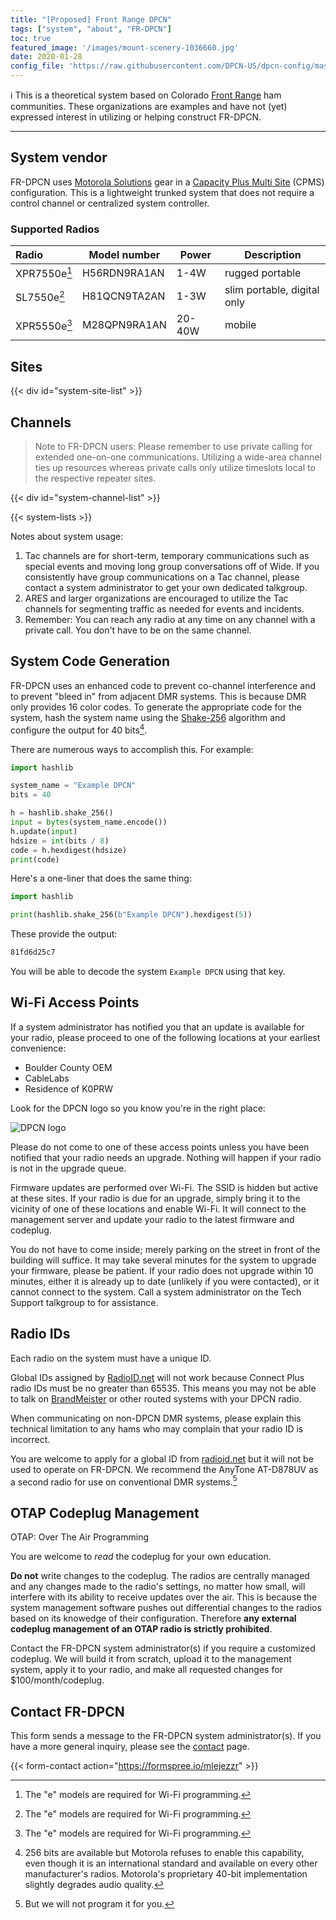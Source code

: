 ```yaml
---
title: "[Proposed] Front Range DPCN"
tags: ["system", "about", "FR-DPCN"]
toc: true
featured_image: '/images/mount-scenery-1036660.jpg'
date: 2020-01-28
config_file: 'https://raw.githubusercontent.com/DPCN-US/dpcn-config/master/systems/fr-dpcn.json'
---
```


ℹ️ This is a theoretical system based on Colorado [Front Range](https://en.wikipedia.org/wiki/Front_Range) ham communities. These organizations are examples and have not (yet) expressed interest in utilizing or helping construct FR-DPCN.

<!--more-->

----

## System vendor

FR-DPCN uses [Motorola Solutions](https://www.motorolasolutions.com/en_us/products/mototrbo-story.html) gear in a [Capacity Plus Multi Site](https://www.motorolasolutions.com/en_us/products/mototrbo-systems/mototrbo-private-systems/linked-capacity-plus.html) (CPMS) configuration. This is a lightweight trunked system that does not require a control channel or centralized system controller.

### Supported Radios

| Radio        | Model number | Power  | Description                 |
| :----------- | ------------ | ------ | --------------------------- |
| XPR7550e[^1] | H56RDN9RA1AN | 1-4W   | rugged portable             |
| SL7550e[^1]  | H81QCN9TA2AN | 1-3W   | slim portable, digital only |
| XPR5550e[^1] | M28QPN9RA1AN | 20-40W | mobile                      |

[^1]: The "e" models are required for Wi-Fi programming.

## Sites

{{< div id="system-site-list" >}}

## Channels

> Note to FR-DPCN users: Please remember to use private calling for extended one-on-one communications. Utilizing a wide-area channel ties up resources whereas private calls only utilize timeslots local to the respective repeater sites.

{{< div id="system-channel-list" >}}

{{< system-lists >}}

Notes about system usage:

1. Tac channels are for short-term, temporary communications such as special events and moving long group conversations off of Wide. If you consistently have group communications on a Tac channel, please contact a system administrator to get your own dedicated talkgroup.
2. ARES and larger organizations are encouraged to utilize the Tac channels for segmenting traffic as needed for events and incidents.
3. Remember: You can reach any radio at any time on any channel with a private call. You don't have to be on the same channel.

## System Code Generation

FR-DPCN uses an enhanced code to prevent co-channel interference and to prevent "bleed in" from adjacent DMR systems. This is because DMR only provides 16 color codes. To generate the appropriate code for the system, hash the system name using the [Shake-256](https://en.wikipedia.org/wiki/SHA-3) algorithm and configure the output for 40 bits[^2]. 

[^2]: 256 bits are available but Motorola refuses to enable this capability, even though it is an international standard and available on every other manufacturer's radios. Motorola's proprietary 40-bit implementation slightly degrades audio quality.

There are numerous ways to accomplish this. For example:

```python
import hashlib

system_name = "Example DPCN"
bits = 40

h = hashlib.shake_256()
input = bytes(system_name.encode())
h.update(input)
hdsize = int(bits / 8)
code = h.hexdigest(hdsize)
print(code)
```

Here's a one-liner that does the same thing:

```python
import hashlib

print(hashlib.shake_256(b"Example DPCN").hexdigest(5))
```

These provide the output:

```bash
81fd6d25c7
```

You will be able to decode the system `Example DPCN` using that key.

## Wi-Fi Access Points

If a system administrator has notified you that an update is available for your radio, please proceed to one of the following locations at your earliest convenience:

* Boulder County OEM
* CableLabs
* Residence of K0PRW

Look for the DPCN logo so you know you're in the right place:

![DPCN logo](/images/DPCN-logo.png)

Please do not come to one of these access points unless you have been notified that your radio needs an upgrade. Nothing will happen if your radio is not in the upgrade queue.

Firmware updates are performed over Wi-Fi. The SSID is hidden but active at these sites. If your radio is due for an upgrade, simply bring it to the vicinity of one of these locations and enable Wi-Fi. It will connect to the management server and update your radio to the latest firmware and codeplug.

You do not have to come inside; merely parking on the street in front of the building will suffice. It may take several minutes for the system to upgrade your firmware, please be patient. If your radio does not upgrade within 10 minutes, either it is already up to date (unlikely if you were contacted), or it cannot connect to the system. Call a system administrator on the Tech Support talkgroup to for assistance.

## Radio IDs

Each radio on the system must have a unique ID.

Global IDs assigned by [RadioID.net](https://radioid.net/) will not work because Connect Plus radio IDs must be no greater than 65535. This means you may not be able to talk on [BrandMeister](https://brandmeister.network/) or other routed systems with your DPCN radio. 

When communicating on non-DPCN DMR systems, please explain this technical limitation to any hams who may complain that your radio ID is incorrect.

You are welcome to apply for a global ID from [radioid.net](https://radioid.net/) but it will not be used to operate on FR-DPCN. We recommend the AnyTone AT-D878UV as a second radio for use on conventional DMR systems.[^3]

[^3]: But we will not program it for you.

## OTAP Codeplug Management

OTAP: Over The Air Programming

You are welcome to *read* the codeplug for your own education.

**Do not** write changes to the codeplug. The radios are centrally managed and any changes made to the radio's settings, no matter how small, will interfere with its ability to receive updates over the air. This is because the system management software pushes out differential changes to the radios based on its knowedge of their configuration. Therefore **any external codeplug management of an OTAP radio is strictly prohibited**.

Contact the FR-DPCN system administrator(s) if you require a customized codeplug. We will build it from scratch, upload it to the management system, apply it to your radio, and make all requested changes for $100/month/codeplug.

## Contact FR-DPCN

This form sends a message to the FR-DPCN system administrator(s). If you have a more general inquiry, please see the [contact](/contact) page.

{{< form-contact action="https://formspree.io/mlejezzr"  >}}
